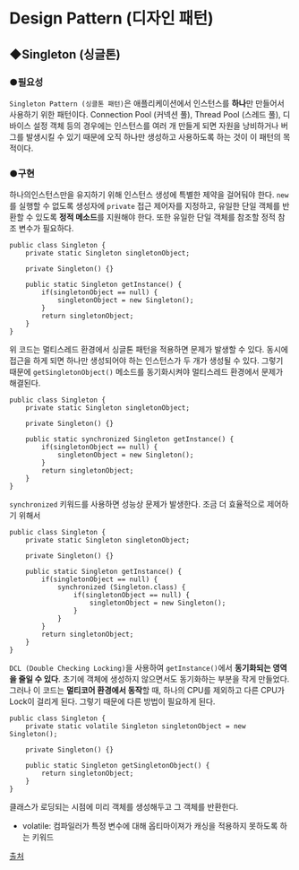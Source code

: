 # Design Pattern (디자인 패턴)

## ◆Singleton (싱글톤)
### ●필요성
```Singleton Pattern (싱클톤 패턴)```은 애플리케이션에서 인스턴스를 <b>하나</b>만 만들어서 사용하기 위한 패턴이다. Connection Pool (커넥션 풀), Thread Pool (스레드 풀), 디바이스 설정 객체 등의 경우에는 인스턴스를 여러 개 만들게 되면 자원을 낭비하거나 버그를 발생시킬 수 있기 때문에 오직 하나만 생성하고 사용하도록 하는 것이 이 패턴의 목적이다.   

### ●구현
하나의인스턴스만을 유지하기 위해 인스턴스 생성에 특별한 제약을 걸어둬야 한다. ```new```를 실행할 수 없도록 생성자에 ```private``` 접근 제어자를 지정하고, 유일한 단일 객체를 반환할 수 있도록 <b>정적 메소드</b>를 지원해야 한다. 또한 유일한 단일 객체를 참조할 정적 참조 변수가 필요하다.

```
public class Singleton {
    private static Singleton singletonObject;

    private Singleton() {}

    public static Singleton getInstance() {
        if(singletonObject == null) {
            singletonObject = new Singleton();
        }
        return singletonObject;
    }
}
```
위 코드는 멀티스레드 환경에서 싱글톤 패턴을 적용하면 문제가 발생할 수 있다. 동시에 접근을 하게 되면 하나만 생성되어야 하는 인스턴스가 두 개가 생성될 수 있다. 그렇기 때문에 ```getSingletonObject()``` 메소드를 동기화시켜야 멀티스레드 환경에서 문제가 해결된다.

```
public class Singleton {
    private static Singleton singletonObject;

    private Singleton() {}

    public static synchronized Singleton getInstance() {
        if(singletonObject == null) {
            singletonObject = new Singleton();
        }
        return singletonObject;
    }
}
```

```synchronized``` 키워드를 사용하면 성능상 문제가 발생한다. 조금 더 효율적으로 제어하기 위해서

```
public class Singleton {
    private static Singleton singletonObject;

    private Singleton() {}

    public static Singleton getInstance() {
        if(singletonObject == null) {
            synchronized (Singleton.class) {
                if(singletonObject == null) {
                    singletonObject = new Singleton();
                }
            }
        }
        return singletonObject;
    }
}
```

```DCL (Double Checking Locking)```을 사용하여 ```getInstance()```에서 <b>동기화되는 영역을 줄일 수 있다</b>. 초기에 객체에 생성하지 않으면서도 동기화하는 부분을 작게 만들었다. 그러나 이 코드는 <b>멀티코어 환경에서 동작</b>할 때, 하나의 CPU를 제외하고 다른 CPU가 Lock이 걸리게 된다. 그렇기 때문에 다른 방법이 필요하게 된다.

```
public class Singleton {
    private static volatile Singleton singletonObject = new Singleton();

    private Singleton() {}

    public static Singleton getSingletonObject() {
        return singletonObject;
    }
}
```

클래스가 로딩되는 시점에 미리 객체를 생성해두고 그 객체를 반환한다.   

* volatile: 컴파일러가 특정 변수에 대해 옵티마이져가 캐싱을 적용하지 못하도록 하는 키워드   

[출처](https://github.com/JaeYeopHan/Interview_Question_for_Beginner/tree/master/DesignPattern#singleton)
